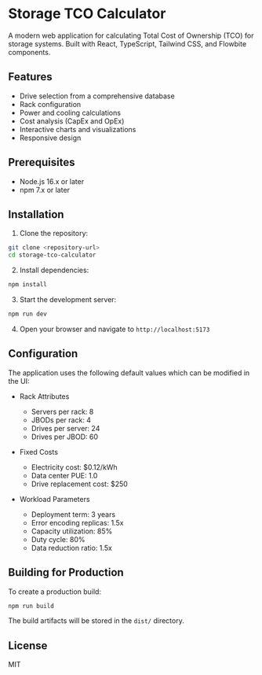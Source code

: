 # Storage TCO Calculator

A modern web application for calculating Total Cost of Ownership (TCO) for storage systems. Built with React, TypeScript, Tailwind CSS, and Flowbite components.

## Features

- Drive selection from a comprehensive database
- Rack configuration
- Power and cooling calculations
- Cost analysis (CapEx and OpEx)
- Interactive charts and visualizations
- Responsive design

## Prerequisites

- Node.js 16.x or later
- npm 7.x or later

## Installation

1. Clone the repository:
```bash
git clone <repository-url>
cd storage-tco-calculator
```

2. Install dependencies:
```bash
npm install
```

3. Start the development server:
```bash
npm run dev
```

4. Open your browser and navigate to `http://localhost:5173`

## Configuration

The application uses the following default values which can be modified in the UI:

- Rack Attributes
  - Servers per rack: 8
  - JBODs per rack: 4
  - Drives per server: 24
  - Drives per JBOD: 60

- Fixed Costs
  - Electricity cost: $0.12/kWh
  - Data center PUE: 1.0
  - Drive replacement cost: $250

- Workload Parameters
  - Deployment term: 3 years
  - Error encoding replicas: 1.5x
  - Capacity utilization: 85%
  - Duty cycle: 80%
  - Data reduction ratio: 1.5x

## Building for Production

To create a production build:

```bash
npm run build
```

The build artifacts will be stored in the `dist/` directory.

## License

MIT 